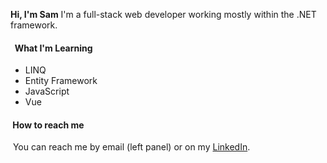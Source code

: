 **Hi, I'm Sam**
I'm a full-stack web developer working mostly within the .NET framework.

#### &nbsp; What I'm Learning

* LINQ
* Entity Framework
* JavaScript
* Vue

#### &nbsp;How to reach me

&nbsp;You can reach me by email (left panel) or on my [LinkedIn](https://www.linkedin.com/in/sam-a-metcalf).

<!--
- 🔭 I’m currently working on ...
- 👯 I’m looking to collaborate on ...
- 🤔 I’m looking for help with ...
- 💬 Ask me about ...
- 📫 How to reach me: ...
- 😄 Pronouns: ...
- ⚡ Fun fact: ...
-->
